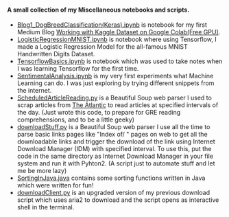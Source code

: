 #### A small collection of my Miscellaneous notebooks and scripts.

* [Blog1_DogBreedClassification(Keras).ipynb](./Blog1_DogBreedClassification(Keras).ipynb) is notebook for my first Medium Blog [Working with Kaggle Dataset on Google Colab(Free GPU)](https://medium.com/@vivekpothina/working-with-kaggle-dataset-on-google-colab-d3d4a77ead62).
* [LogisticRegressionMNIST.ipynb](./LogisticRegressionMNIST.ipynb) is notebook where using Tensorflow, I made a Logistic Regression Model for the all-famous MNIST Handwritten Digits Dataset.
* [TensorflowBasics.ipynb](./TensorflowBasics.ipynb) is notebook which was used to take notes when I was learning Tensorflow for the first time.
* [SentimentalAnalysis.ipynb](./SentimentalAnalysis.ipynb) is my very first experiments what Machine Learning can do. I was just exploring by trying different snippets from the internet.
* [ScheduledArticleReading.py](./ScheduledArticleReading.py) is a Beautiful Soup web parser I used to scrap articles from [The Atlantic](https://www.theatlantic.com/international/) to read articles at specified intervals of the day. \(Just wrote this code, to prepare for GRE reading comprehensions, and to be a little geeky\)
* [downloadStuff.py](./downloadStuff.py) is a Beautiful Soup web parser I use all the time to parse basic links pages like "Index of/ " pages on web to get all the downloadable links and trigger the download of the link using Internet Download Manager (IDM) with specified interval. To use this, put the code in the same directory as Internet Download Manager in your file system and run it with Pyhton2. \(A script just to automate stuff and let me be more lazy\)
* [SortingInJava.java](./SortingInJava.java) contains some sorting functions written in Java which were written for fun!
* [downloadClient.py](./downloadClient.py) is an upgraded version of my previous download script which uses aria2 to download and the script opens as interactive shell in the terminal.

